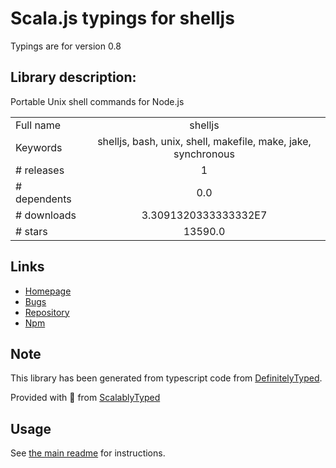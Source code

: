 
# Scala.js typings for shelljs

Typings are for version 0.8

## Library description:
Portable Unix shell commands for Node.js

|                    |                 |
| ------------------ | :-------------: |
| Full name          | shelljs |
| Keywords           | shelljs, bash, unix, shell, makefile, make, jake, synchronous |
| # releases         | 1 |
| # dependents       | 0.0 |
| # downloads        | 3.3091320333333332E7 |
| # stars            | 13590.0 |

## Links
- [Homepage](http://github.com/shelljs/shelljs)
- [Bugs](https://github.com/shelljs/shelljs/issues)
- [Repository](https://github.com/shelljs/shelljs)
- [Npm](https://www.npmjs.com/package/shelljs)
    


## Note
This library has been generated from typescript code from [DefinitelyTyped](https://definitelytyped.org).

Provided with :purple_heart: from [ScalablyTyped](https://github.com/oyvindberg/ScalablyTyped)

## Usage
See [the main readme](../../readme.md) for instructions.


